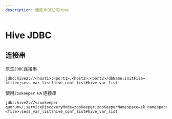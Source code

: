 ```yaml
---
description: 使用JDBC访问Hive
---
```


# Hive JDBC

## 连接串

原生`JDBC`连接串

```text
jdbc:hive2://<host1>:<port1>,<host2>:<port2>/dbName;initFile=<file>;sess_var_list?hive_conf_list#hive_var_list
```

使用`Zookeeper HA` 连接串

```text
jdbc:hive2://<zookeeper quorum>/;serviceDiscoveryMode=zooKeeper;zooKeeperNamespace=zk_namespace;initFile=<file>;sess_var_list?hive_conf_list#hive_var_list
```

